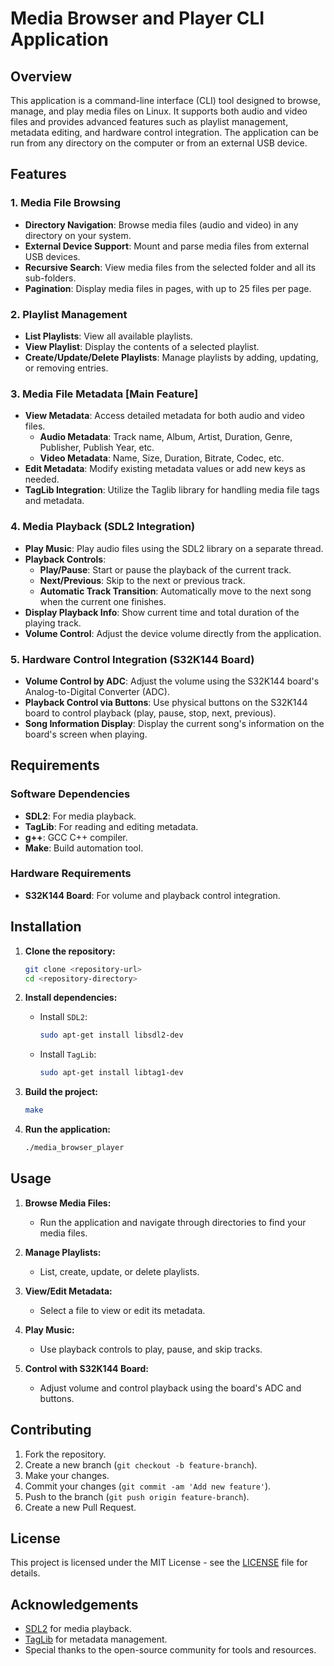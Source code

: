 # Media Browser and Player CLI Application

## Overview

This application is a command-line interface (CLI) tool designed to browse, manage, and play media files on Linux. It supports both audio and video files and provides advanced features such as playlist management, metadata editing, and hardware control integration. The application can be run from any directory on the computer or from an external USB device.

## Features

### 1. Media File Browsing
- **Directory Navigation**: Browse media files (audio and video) in any directory on your system.
- **External Device Support**: Mount and parse media files from external USB devices.
- **Recursive Search**: View media files from the selected folder and all its sub-folders.
- **Pagination**: Display media files in pages, with up to 25 files per page.

### 2. Playlist Management
- **List Playlists**: View all available playlists.
- **View Playlist**: Display the contents of a selected playlist.
- **Create/Update/Delete Playlists**: Manage playlists by adding, updating, or removing entries.

### 3. Media File Metadata [Main Feature]
- **View Metadata**: Access detailed metadata for both audio and video files.
  - **Audio Metadata**: Track name, Album, Artist, Duration, Genre, Publisher, Publish Year, etc.
  - **Video Metadata**: Name, Size, Duration, Bitrate, Codec, etc.
- **Edit Metadata**: Modify existing metadata values or add new keys as needed.
- **TagLib Integration**: Utilize the Taglib library for handling media file tags and metadata.

### 4. Media Playback (SDL2 Integration)
- **Play Music**: Play audio files using the SDL2 library on a separate thread.
- **Playback Controls**:
  - **Play/Pause**: Start or pause the playback of the current track.
  - **Next/Previous**: Skip to the next or previous track.
  - **Automatic Track Transition**: Automatically move to the next song when the current one finishes.
- **Display Playback Info**: Show current time and total duration of the playing track.
- **Volume Control**: Adjust the device volume directly from the application.

### 5. Hardware Control Integration (S32K144 Board)
- **Volume Control by ADC**: Adjust the volume using the S32K144 board's Analog-to-Digital Converter (ADC).
- **Playback Control via Buttons**: Use physical buttons on the S32K144 board to control playback (play, pause, stop, next, previous).
- **Song Information Display**: Display the current song's information on the board's screen when playing.

## Requirements

### Software Dependencies
- **SDL2**: For media playback.
- **TagLib**: For reading and editing metadata.
- **g++**: GCC C++ compiler.
- **Make**: Build automation tool.

### Hardware Requirements
- **S32K144 Board**: For volume and playback control integration.

## Installation

1. **Clone the repository:**
    ```bash
    git clone <repository-url>
    cd <repository-directory>
    ```

2. **Install dependencies:**
    - Install `SDL2`:
      ```bash
      sudo apt-get install libsdl2-dev
      ```
    - Install `TagLib`:
      ```bash
      sudo apt-get install libtag1-dev
      ```

3. **Build the project:**
    ```bash
    make
    ```

4. **Run the application:**
    ```bash
    ./media_browser_player
    ```

## Usage

1. **Browse Media Files:**
   - Run the application and navigate through directories to find your media files.

2. **Manage Playlists:**
   - List, create, update, or delete playlists.

3. **View/Edit Metadata:**
   - Select a file to view or edit its metadata.

4. **Play Music:**
   - Use playback controls to play, pause, and skip tracks.

5. **Control with S32K144 Board:**
   - Adjust volume and control playback using the board's ADC and buttons.

## Contributing

1. Fork the repository.
2. Create a new branch (`git checkout -b feature-branch`).
3. Make your changes.
4. Commit your changes (`git commit -am 'Add new feature'`).
5. Push to the branch (`git push origin feature-branch`).
6. Create a new Pull Request.

## License

This project is licensed under the MIT License - see the [LICENSE](LICENSE) file for details.

## Acknowledgements

- [SDL2](https://www.libsdl.org/) for media playback.
- [TagLib](https://taglib.org/) for metadata management.
- Special thanks to the open-source community for tools and resources.

